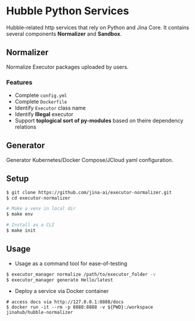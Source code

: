 # Hubble Python Services
Hubble-related http services that rely on Python and Jina Core. It contains several components **Normalizer** and **Sandbox**.

## Normalizer

Normalize Executor packages uploaded by users.

### Features

- Complete `config.yml`
- Complete `Dockerfile`
- Identify `Executor` class name
- Identify **Illegal** executor
- Support **toplogical sort of py-modules** based on theire dependency relations

## Generator

Generator Kubernetes/Docker Compose/JCloud yaml configuration.

## Setup

```bash
$ git clone https://github.com/jina-ai/executor-normalizer.git
$ cd executor-normalizer

# Make a venv in local dir
$ make env

# Install as a CLI
$ make init
```



## Usage

-  Usage as a command tool for ease-of-testing

```bash
$ executor_manager normalize /path/to/executor_folder -v
$ executor_manager generate Hello/latest
```

- Deploy a service via Docker container

```
# access docs via http://127.0.0.1:8888/docs
$ docker run -it --rm -p 8888:8888 -v ${PWD}:/workspace jinahub/hubble-normalizer
```
